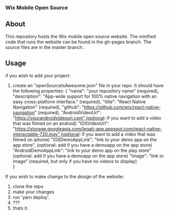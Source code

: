 ### Wix Mobile Open Source

## About

This repository hosts the Wix mobile open source website.
The minified code that runs the website can be found in the gh-pages branch.
The source files are in the master branch.

## Usage

if you wish to add your project:
1) create an "openSourceIsAwesome.json" file in your repo. It should have the following properties:
   {
        "name": "your repository name" (required),
        "description": "App-wide support for 100% native navigation with an easy cross-platform interface." (required),
        "title": "React Native Navigation" (required),
        "github": "https://github.com/wix/react-native-navigation" (required),
        "AndroidVideoUrl": "https://yourandroidvideourl.com",(optional: if you want to add a video that was filmed on an android)
        "IOSVideoUrl": "https://storage.googleapis.com/legati-app.appspot.com/react-native-interactable-720.mov",(optional: if you want to add a video that was filmed on iphone)
        "IOSDemoAppLink": "link to your demo app on the app store", (optional: add if you have a demoapp on the app store)
        "AndroidDemoAppLink": "link to your demo app on the play store" (optional: add if you have a demoapp on the app store)
        "Image": "link to image" (required, but only if you have no videos to display)    
    }

If you wish to make change to the *design* of the website:
1) clone the repo
2) make your changes
3) run 'yarn deploy'.
4) ??? 
5) thats it.
